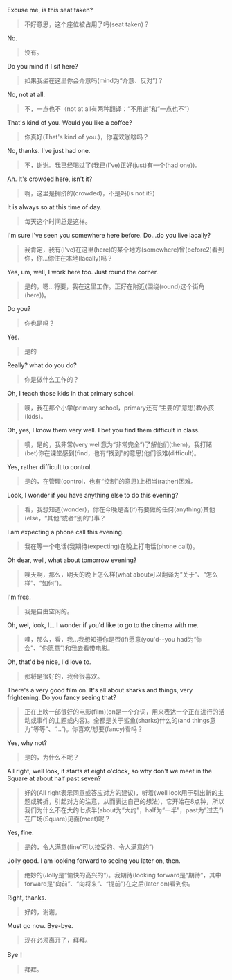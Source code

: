 Excuse me, is this seat taken?

> 不好意思，这个座位被占用了吗(seat taken)？

No.

> 没有。

Do you mind if I sit here?

> 如果我坐在这里你会介意吗(mind为“介意、反对”)？

No, not at all.

> 不，一点也不（not at all有两种翻译：“不用谢”和“一点也不”）

That's kind of you. Would you like a coffee?

> 你真好(That's kind of you.)，你喜欢咖啡吗？

No, thanks. I've just had one.

> 不，谢谢。我已经喝过了(我已(I've)正好(just)有一个(had one))。

Ah. It's crowded here, isn't it?

> 啊，这里是拥挤的(crowded)，不是吗(is not it?)

It is always so at this time of day.

> 每天这个时间总是这样。

I'm sure I've seen you somewhere here before. Do...do you live lacally?

> 我肯定，我有(I've)在这里(here)的某个地方(somewhere)曾(before2)看到你，你...你住在本地(lacally)吗？

Yes, um, well, I work here too. Just round the corner.

> 是的，嗯...将要，我在这里工作。正好在附近(围绕(round)这个街角(here))。

Do you?

> 你也是吗？

Yes.

> 是的

Really? what do you do?

> 你是做什么工作的？

Oh, I teach those kids in that primary school.

> 噢，我在那个小学(primary school，primary还有“主要的”意思)教小孩(kids)。

Oh, yes, I know them very well. I bet you find them difficult in class. 

> 噢，是的，我非常(very well意为“非常完全”)了解他们(them)，我打赌(bet)你在课堂感到(find，也有“找到”的意思)他们很难(difficult)。

Yes, rather difficult to control.

> 是的，在管理(control，也有“控制”的意思)上相当(rather)困难。

Look, I wonder if you have anything else to do this evening?

> 看，我想知道(wonder)，你在今晚是否(if)有要做的任何(anything)其他(else，“其他”或者“别的”)事？

I am expecting a phone call this evening.

> 我在等一个电话(我期待(expecting)在晚上打电话(phone call))。

Oh dear, well, what about tomorrow evening?

> 噢天啊，那么，明天的晚上怎么样(what about可以翻译为“关于”、“怎么样”、“如何”)。

I'm free.

> 我是自由空闲的。

Oh, wel, look, I... I wonder if you'd like to go to the cinema with me.

> 噢，那么，看，我...我想知道你是否(if)愿意(you'd--you had为“你会”、“你愿意”)和我去看带电影。

Oh, that'd be nice, I'd love to.

> 那将是很好的，我会很喜欢。

There's a very good film on. It's all about sharks and things, very frightening. Do you fancy seeing that?

> 正在上映一部很好的电影(film)(on是一个介词，用来表达一个正在进行的活动或事件的主题或内容)。全都是关于鲨鱼(sharks)什么的(and things意为“等等”、“...”)。你喜欢/想要(fancy)看吗？

Yes, why not?

> 是的，为什么不呢？

All right, well look, it starts at eight o'clock, so why don't we meet in the Square at about half past seven?

> 好的(All right表示同意或答应对方的建议)，听着(well look用于引出新的主题或转折，引起对方的注意，从而表达自己的想法)，它开始在8点钟，所以我们为什么不在大约七点半(about为“大约”，half为“一半”，past为“过去”)在广场(Square)见面(meet)呢？

Yes, fine.

> 是的，令人满意(fine“可以接受的、令人满意的”)

Jolly good. I am looking forward to seeing you later on, then.

> 绝妙的(Jolly是“愉快的高兴的”)。我期待(looking forward是“期待”，其中forward是“向前”、“向将来”、“提前”)在之后(later on)看到你。

Right, thanks.

> 好的，谢谢。

Must go now. Bye-bye.

> 现在必须离开了，拜拜。

Bye！

> 拜拜。
